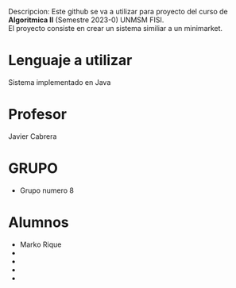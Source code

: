Descripcion: Este github se va a utilizar para proyecto del curso de **Algoritmica II** (Semestre 2023-0) UNMSM FISI.  
El proyecto consiste en crear un sistema similiar a un minimarket.  
# Lenguaje a utilizar
Sistema implementado en Java
# Profesor
Javier Cabrera
# GRUPO
- Grupo numero 8
# Alumnos
- Marko Rique
- 
- 
- 
- 
